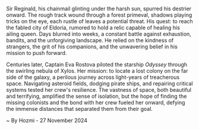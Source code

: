 
Sir Reginald, his chainmail glinting under the harsh sun, spurred his destrier onward.  The rough track wound through a forest primeval, shadows playing tricks on the eye, each rustle of leaves a potential threat.  His quest: to reach the fabled city of Eldoria, rumored to hold a relic capable of healing his ailing queen.  Days blurred into weeks, a constant battle against exhaustion, bandits, and the unforgiving landscape.  He relied on the kindness of strangers, the grit of his companions, and the unwavering belief in his mission to push forward.


Centuries later, Captain Eva Rostova piloted the starship *Odyssey* through the swirling nebula of Xylos.  Her mission: to locate a lost colony on the far side of the galaxy, a perilous journey across light-years of treacherous space.  Navigating asteroid fields, dodging pirate ships, and repairing critical systems tested her crew's resilience. The vastness of space, both beautiful and terrifying, amplified the sense of isolation, but the hope of finding the missing colonists and the bond with her crew fueled her onward, defying the immense distances that separated them from their goal.

~ By Hozmi - 27 November 2024
